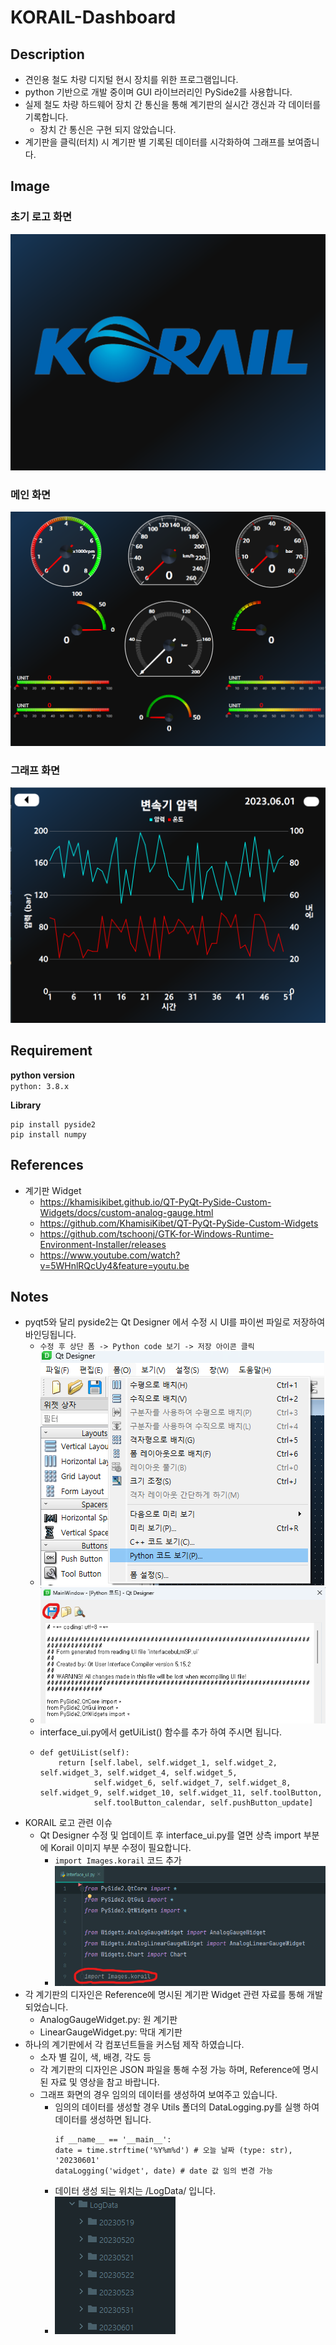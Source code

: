 # KORAIL-Dashboard
## Description
* 견인용 철도 차량 디지털 현시 장치를 위한 프로그램입니다.
* python 기반으로 개발 중이며 GUI 라이브러리인 PySide2를 사용합니다. 
* 실제 철도 차량 하드웨어 장치 간 통신을 통해 계기판의 실시간 갱신과 각 데이터를 기록합니다.
  * 장치 간 통신은 구현 되지 않았습니다.
* 계기판을 클릭(터치) 시 계기판 별 기록된 데이터를 시각화하여 그래프를 보여줍니다.


## Image
### 초기 로고 화면
![img_1.png](img_1.png)
### 메인 화면
![img.png](img.png)
### 그래프 화면
![img_2.png](img_2.png)
## Requirement
**python version**  
`python: 3.8.x  `

**Library**
```commandline
pip install pyside2
pip install numpy
```
## References
* 계기판 Widget
  * https://khamisikibet.github.io/QT-PyQt-PySide-Custom-Widgets/docs/custom-analog-gauge.html
  * https://github.com/KhamisiKibet/QT-PyQt-PySide-Custom-Widgets
  * https://github.com/tschoonj/GTK-for-Windows-Runtime-Environment-Installer/releases
  * https://www.youtube.com/watch?v=5WHnlRQcUy4&feature=youtu.be
## Notes
* pyqt5와 달리 pyside2는 Qt Designer 에서 수정 시 UI를 파이썬 파일로 저장하여 바인딩됩니다.
  * `수정 후 상단 폼 -> Python code 보기 -> 저장 아이콘 클릭`
  * ![img_3.png](img_3.png)
  * ![img_4.png](img_4.png)
  * interface_ui.py에서 getUiList() 함수를 추가 하여 주시면 됩니다.
  * ```
    def getUiList(self):
        return [self.label, self.widget_1, self.widget_2, self.widget_3, self.widget_4, self.widget_5,
                self.widget_6, self.widget_7, self.widget_8, self.widget_9, self.widget_10, self.widget_11, self.toolButton,
                self.toolButton_calendar, self.pushButton_update]
* KORAIL 로고 관련 이슈
  * Qt Designer 수정 및 업데이트 후 interface_ui.py를 열면 상측 import 부분에 Korail 이미지 부분 수정이 필요합니다.
    * `import Images.korail` 코드 추가
    * ![img_5.png](img_5.png)
* 각 계기판의 디자인은 Reference에 명시된 계기판 Widget 관련 자료를 통해 개발되었습니다.
  * AnalogGaugeWidget.py: 원 계기판
  * LinearGaugeWidget.py: 막대 계기판
* 하나의 계기판에서 각 컴포넌트들을 커스텀 제작 하였습니다.
  * 소자 별 길이, 색, 배경, 각도 등 
  * 각 계기판의 디자인은 JSON 파일을 통해 수정 가능 하며, Reference에 명시된 자료 및 영상을 참고 바랍니다.
  * 그래프 화면의 경우 임의의 데이터를 생성하여 보여주고 있습니다.
    * 임의의 데이터를 생성할 경우 Utils 폴더의 DataLogging.py를 실행 하여 데이터를 생성하면 됩니다.
      ```
      if __name__ == '__main__':
      date = time.strftime('%Y%m%d') # 오늘 날짜 (type: str), '20230601'
      dataLogging('widget', date) # date 값 임의 변경 가능
      ```
    * 데이터 생성 되는 위치는 /LogData/ 입니다.
    * ![img_6.png](img_6.png)
